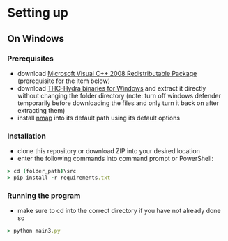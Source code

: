 # Setting up

## On Windows
### Prerequisites
- download [Microsoft Visual C++ 2008 Redistributable Package](https://www.microsoft.com/en-us/download/details.aspx?id=26368) (prerequisite for the item below)
- download [THC-Hydra binaries for Windows](https://github.com/maaaaz/thc-hydra-windows/archive/master.zip) and extract it directly without changing the folder directory
(note: turn off windows defender temporarily before downloading the files and only turn it back on after extracting them)
- install [nmap](https://nmap.org/dist/nmap-7.94-setup.exe) into its default path using its default options
### Installation
- clone this repository or download ZIP into your desired location
- enter the following commands into command prompt or PowerShell:
```rb
> cd {folder_path}\src
> pip install -r requirements.txt
```
### Running the program
- make sure to cd into the correct directory if you have not already done so
```rb
> python main3.py
```